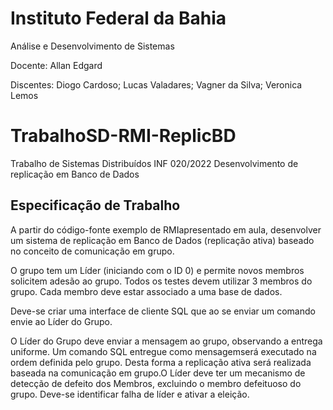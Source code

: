 # Instituto Federal da Bahia

Análise e Desenvolvimento de Sistemas

Docente: Allan Edgard

Discentes: Diogo Cardoso; Lucas Valadares; Vagner da Silva; Veronica Lemos
           
# TrabalhoSD-RMI-ReplicBD
Trabalho de Sistemas Distribuídos INF 020/2022 Desenvolvimento de replicação em Banco de Dados

## Especificação de Trabalho

A partir do código-fonte exemplo de RMIapresentado em aula, desenvolver um sistema de replicação em Banco de Dados (replicação ativa) baseado no conceito de comunicação em grupo. 

O grupo tem um Líder (iniciando com o ID 0) e permite novos membros solicitem adesão ao grupo. Todos os testes devem utilizar 3 membros do grupo. Cada membro deve estar associado a uma base de dados.

Deve-se criar uma interface de cliente SQL que ao se enviar um comando envie ao Líder do Grupo.  

O  Líder  do  Grupo  deve  enviar  a  mensagem  ao  grupo,  observando  a  entrega uniforme. Um comando SQL entregue como mensagemserá executado na ordem definida pelo grupo. Desta forma a replicação ativa será realizada baseada na comunicação em grupo.O Líder deve ter um mecanismo de detecção de defeito dos Membros, excluindo o membro defeituoso do grupo. Deve-se identificar falha de líder e ativar a eleição.
